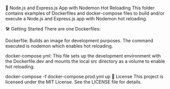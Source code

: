 🚀 Node.js and Express.js App with Nodemon Hot Reloading
This folder contains examples of Dockerfiles and docker-compose files to build and/or execute a Node.js and Express.js app with Nodemon hot reloading.

🛠️ Getting Started
There are one Dockerfiles:

Dockerfile: Builds an image for development purposes. The command executed is nodemon which enables hot reloading.

docker-compose.yml: This file sets up the development environment with the Dockerfile.dev and mounts the local src directory as a volume to enable hot reloading.

docker-compose -f docker-compose.prod.yml up
📝 License
This project is licensed under the MIT License. See the LICENSE file for details.